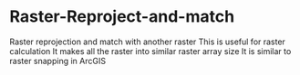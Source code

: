 # Raster-Reproject-and-match
Raster reprojection and match with another raster
This is useful for raster calculation
It makes all the raster into similar raster array size
It is similar to raster snapping in ArcGIS
